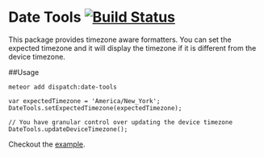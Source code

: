 Date Tools [![Build Status](https://travis-ci.org/DispatchMe/meteor-date-tools.svg?branch=master)](https://travis-ci.org/DispatchMe/meteor-date-tools)
=============

This package provides timezone aware formatters. You can set the expected timezone and it will display the timezone if it is different from the device timezone.

##Usage

`meteor add dispatch:date-tools`

```
var expectedTimezone = 'America/New_York';
DateTools.setExpectedTimezone(expectedTimezone);

// You have granular control over updating the device timezone
DateTools.updateDeviceTimezone();
```

Checkout the [example](https://github.com/DispatchMe/meteor-date-tools/tree/master/example).
